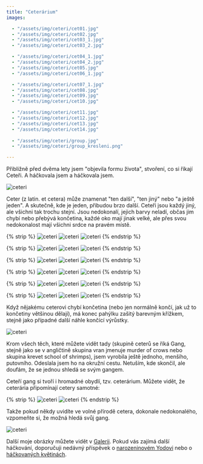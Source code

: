 ```yaml
---
title: "Ceterárium"
images:

  - "/assets/img/ceteri/cet01.jpg"
  - "/assets/img/ceteri/cet02.jpg"
  - "/assets/img/ceteri/cet03_1.jpg"
  - "/assets/img/ceteri/cet03_2.jpg"

  - "/assets/img/ceteri/cet04_1.jpg"
  - "/assets/img/ceteri/cet04_2.jpg"
  - "/assets/img/ceteri/cet05.jpg"
  - "/assets/img/ceteri/cet06_1.jpg"

  - "/assets/img/ceteri/cet07_1.jpg"
  - "/assets/img/ceteri/cet08.jpg"
  - "/assets/img/ceteri/cet09.jpg"
  - "/assets/img/ceteri/cet10.jpg"

  - "/assets/img/ceteri/cet11.jpg"
  - "/assets/img/ceteri/cet12.jpg"
  - "/assets/img/ceteri/cet13.jpg"
  - "/assets/img/ceteri/cet14.jpg"
  
  - "/assets/img/ceteri/group.jpg"
  - "/assets/img/ceteri/group_kresleni.png"

---
```


<!--begin_excerpt-->

Přibližně před dvěma lety jsem "objevila formu života", stvoření, co si říkají Ceteři. A háčkovala jsem a háčkovala jsem. 

![ceteri](/assets/img/ceteri/group.jpg)

<!--end_excerpt-->
Ceter (z latin. et cetera) může znamenat "ten další", "ten jiný" nebo "a ještě jeden". A skutečně, kde je jeden, přibudou brzo další. 
Ceteři jsou každý jiný, ale všichni tak trochu stejní. Jsou nedokonalí, jejich barvy neladí, občas jim chybí nebo přebývá končetina, každé oko mají jinak velké, ale přes svou nedokonalost mají všichni srdce na pravém místě. 

{% strip %}
![ceteri](/assets/img/ceteri/cet01.jpg)
![ceteri](/assets/img/ceteri/cet02.jpg)
![ceteri](/assets/img/ceteri/cet03_1.jpg)
{% endstrip %}

{% strip %}
![ceteri](/assets/img/ceteri/cet03_2.jpg)
![ceteri](/assets/img/ceteri/cet04_1.jpg)
![ceteri](/assets/img/ceteri/cet04_2.jpg)
{% endstrip %}

{% strip %}
![ceteri](/assets/img/ceteri/cet05.jpg)
![ceteri](/assets/img/ceteri/cet06_1.jpg)
![ceteri](/assets/img/ceteri/cet06_2.jpg)
{% endstrip %}

{% strip %}
![ceteri](/assets/img/ceteri/cet07_1.jpg)
![ceteri](/assets/img/ceteri/cet07_2.jpg)
![ceteri](/assets/img/ceteri/cet08.jpg)
{% endstrip %}

{% strip %}
![ceteri](/assets/img/ceteri/cet09.jpg)
![ceteri](/assets/img/ceteri/cet10.jpg)
![ceteri](/assets/img/ceteri/cet11.jpg)
{% endstrip %}

{% strip %}
![ceteri](/assets/img/ceteri/cet12.jpg)
![ceteri](/assets/img/ceteri/cet13.jpg)
![ceteri](/assets/img/ceteri/cet14.jpg)
{% endstrip %}

Když nějakému ceterovi chybí končetina (nebo jen normálně končí, jak už to končetiny většinou dělají), má konec pahýlku zašitý barevným křížkem, stejně jako případné další náhle končící výrůstky.

![ceteri](/assets/img/ceteri/cet_down.jpg)

Krom všech těch, které můžete vidět tady (skupině ceterů se říká Gang, stejně jako se v angličtině skupina vran jmenuje murder of crows nebo skupina krevet school of shrimps), jsem vyrobila ještě jednoho, menšího, putovního. Odeslala jsem ho na okružní cestu. Netuším, kde skončil, ale doufám, že se jednou shledá se svým gangem. 

Ceteří gang si tvoří i hromadné obydlí, tzv. ceterárium. Můžete vidět, že ceterária připomínají cetery samotné: 

{% strip %}
![ceteri](/assets/img/ceteri/ceterarium01.jpg)
![ceteri](/assets/img/ceteri/ceterarium03.jpg)
{% endstrip %}

Takže pokud někdy uvidíte ve volné přírodě cetera, dokonale nedokonalého, vzpomeňte si, že možná hledá svůj gang. 

![ceteri](/assets/img/ceteri/group_kresleni.png)

Další moje obrázky můžete vidět v [Galerii](/galerie/). Pokud vás zajímá další háčkování, doporučuji nedávný příspěvek o [narozeninovém Yodovi](https://matcha1309.github.io/Yoda/) nebo o [háčkovaných květinách](https://matcha1309.github.io/Kvety/).
